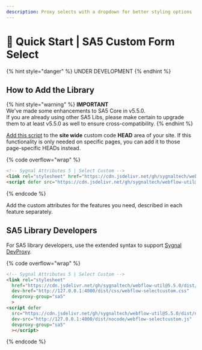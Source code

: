 ```yaml
---
description: Proxy selects with a dropdown for better styling options
---
```


# 🚀 Quick Start | SA5 Custom Form Select

{% hint style="danger" %}
UNDER DEVELOPMENT
{% endhint %}

## How to Add the Library   <a href="#step-1---add-the-library" id="step-1---add-the-library"></a>

{% hint style="warning" %}
**IMPORTANT** \
We've made some enhancements to SA5 Core in v5.5.0. \
If you are already using other SA5 Libs, please make certain to upgrade them to at least v5.5.0 as well to ensure cross-compatibility.&#x20;
{% endhint %}

[Add this script](../overview/how-to-add-custom-code.md) to the **site wide** custom code **HEAD** area of your site. If this functionality is only needed on specific pages, you can add it to those page-specific HEADs instead. &#x20;

{% code overflow="wrap" %}
```html
<!-- Sygnal Attributes 5 | Select Custom --> 
<link rel="stylesheet" href="https://cdn.jsdelivr.net/gh/sygnaltech/webflow-util@5.5.0/dist/css/webflow-selectcustom.css"> 
<script defer src="https://cdn.jsdelivr.net/gh/sygnaltech/webflow-util@5.5.0/dist/nocode/webflow-selectcustom.js"></script>
```
{% endcode %}

Add the custom attributes for the features you need, described in each feature separately. &#x20;

## SA5 Library Developers

For SA5 library developers, use the extended syntax to support [Sygnal DevProxy](https://engine.sygnal.com/devproxy).&#x20;

{% code overflow="wrap" %}
```html
<!-- Sygnal Attributes 5 | Select Custom --> 
<link rel="stylesheet" 
  href="https://cdn.jsdelivr.net/gh/sygnaltech/webflow-util@5.5.0/dist/css/webflow-selectcustom.css"
  dev-href="http://127.0.0.1:4000/dist/css/webflow-selectcustom.css"
  devproxy-group="sa5"
  > 
<script defer 
  src="https://cdn.jsdelivr.net/gh/sygnaltech/webflow-util@5.5.0/dist/nocode/webflow-selectcustom.js" 
  dev-src="http://127.0.0.1:4000/dist/nocode/webflow-selectcustom.js"
  devproxy-group="sa5"
  ></script>
```
{% endcode %}













